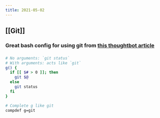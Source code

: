 ```yaml
---
title: 2021-05-02
---
```


## [[Git]]
### Great bash config for using git from [this thoughtbot article]()
###
```bash
# No arguments: `git status`
# With arguments: acts like `git`
g() {
  if [[ $# > 0 ]]; then
    git $@
  else
    git status
  fi
}

# Complete g like git
compdef g=git
```
###
